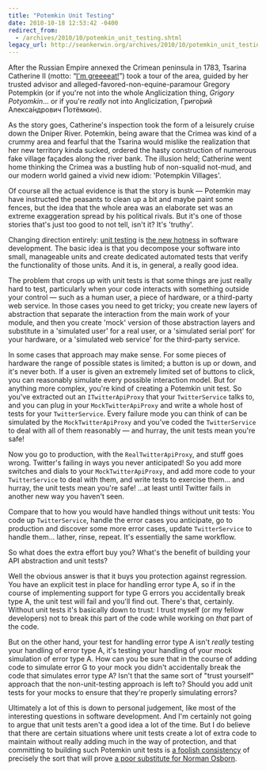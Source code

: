 ```yaml
---
title: "Potemkin Unit Testing"
date: 2010-10-18 12:53:42 -0400
redirect_from:
  - /archives/2010/10/potemkin_unit_testing.shtml
legacy_url: http://seankerwin.org/archives/2010/10/potemkin_unit_testing.shtml
---
```

<p>After the Russian Empire annexed the Crimean peninsula in 1783, Tsarina Catherine II (motto: “<a href="http://en.wikipedia.org/wiki/Tony_the_Tiger">I'm greeeeat!</a>”) took a tour of the area, guided by her trusted advisor and alleged-favored-non-equine-paramour Gregory Potempkin (or if you're not into the whole Anglicization thing, <i>Grigory Potyomkin</i>... or if you're <i>really</i> not into Anglicization, Григо́рий Алекса́ндрович Потёмкин).</p>

<p>As the story goes, Catherine's inspection took the form of a leisurely cruise down the Dniper River.  Potemkin, being aware that the Crimea was kind of a crummy area and fearful that the Tsarina would mislike the realization that her new territory kinda sucked, ordered the hasty construction of numerous fake village façades along the river bank.  The illusion held; Catherine went home thinking the Crimea was a bustling hub of non-squalid not-mud, and our modern world gained a vivid new idiom: 'Potempkin Villages'.</p>

<p>Of course all the actual evidence is that the story is bunk — Potemkin may have instructed the peasants to clean up a bit and maybe paint some fences, but the idea that the whole area was an elaborate set was an extreme exaggeration spread by his political rivals.  But it's one of those stories that's just too good to not tell, isn't it?  It's 'truthy'.</p>

<p>Changing direction entirely: <a href="http://en.wikipedia.org/wiki/Unit_testing">unit testing</a> is <a href="http://www.imdb.com/title/tt0120912/quotes">the new hotness</a> in software development.  The basic idea is that you decompose your software into small, manageable units and create dedicated automated tests that verify the functionality of those units.  And it is, in general, a really good idea.</p>

<p>The problem that crops up with unit tests is that some things are just really hard to test, particularly when your code interacts with something outside your control — such as a human user, a piece of hardware, or a third-party web service.  In those cases you need to get tricky; you create new layers of abstraction that separate the interaction from the main work of your module, and then you create 'mock' version of those abstraction layers and substitute in a 'simulated user' for a real user, or a 'simulated serial port' for your hardware, or a 'simulated web service' for the third-party service.</p>

<p>In some cases that approach may make sense.  For some pieces of hardware the range of possible states is limited; a button is up or down, and it's never both.  If a user is given an extremely limited set of buttons to click, you can reasonably simulate every possible interaction model.  But for anything more complex, you're kind of creating a Potemkin unit test.  So you've extracted out an <code>ITwitterApiProxy</code> that your <code>TwitterService</code> talks to, and you can plug in your <code>MockTwitterApiProxy</code> and write a whole host of tests for your <code>TwitterService</code>.  Every failure mode you can think of can be simulated by the <code>MockTwitterApiProxy</code> and you've coded the <code>TwitterService</code> to deal with all of them reasonably — and hurray, the unit tests mean you're safe!</p>

<p>Now you go to production, with the <code>RealTwitterApiProxy</code>, and stuff goes wrong.  Twitter's failing in ways you never anticipated!  So you add more switches and dials to your <code>MockTwitterApiProxy</code>, and add more code to your <code>TwitterService</code> to deal with them, and write tests to exercise them... and hurray, the unit tests mean you're safe!  ...at least until Twitter fails in another new way you haven't seen.</p>

<p>Compare that to how you would have handled things without unit tests: You code up <code>TwitterService</code>, handle the error cases you anticipate, go to production and discover some more error cases, update <code>TwitterService</code> to handle them... lather, rinse, repeat.  It's essentially the same workflow.</p>

<p>So what does the extra effort buy you?  What's the benefit of building your API abstraction and unit tests?</p>

<p>Well the obvious answer is that it buys you protection against regression.  You have an explicit test in place for handling error type A, so if in the course of implementing support for type G errors you accidentally break type A, the unit test will fail and you'll find out.  There's that, certainly.  Without unit tests it's basically down to trust: I trust myself (or my fellow developers) not to break <i>this</i> part of the code while working on <i>that</i> part of the code.</p>

<p>But on the other hand, your test for handling error type A isn't <i>really</i> testing your handling of error type A, it's testing your handling of your mock simulation of error type A.  How can you be sure that in the course of adding code to simulate error G to your mock you didn't accidentally break the code that simulates error type A?  Isn't that the same sort of "trust yourself" approach that the non-unit-testing approach is left to?  Should you add unit tests for your mocks to ensure that they're properly simulating errors?</p>

<p>Ultimately a lot of this is down to personal judgement, like most of the interesting questions in software development.  And I'm certainly not going to argue that unit tests aren't a good idea a lot of the time.  But I do believe that there are certain situations where unit tests create a lot of extra code to maintain without really adding much in the way of protection, and that committing to building such Potemkin unit tests is <a href="http://www.bartleby.com/100/420.47.html">a foolish consistency</a> of precisely the sort that will prove <a href="http://en.wikipedia.org/wiki/Hobgoblin_(comics)">a poor substitute for Norman Osborn</a>.</p>
